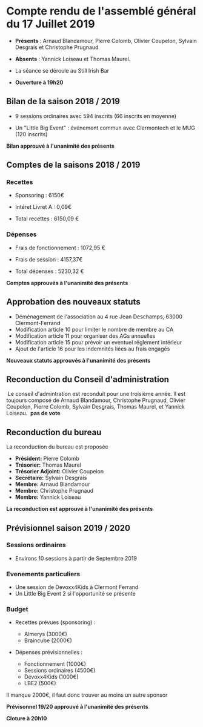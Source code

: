 # Compte rendu de l'assemblé général du 17 Juillet 2019

- **Présents** : Arnaud Blandamour, Pierre Colomb, Olivier Coupelon, Sylvain Desgrais et Christophe Prugnaud
- **Absents** : Yannick Loiseau et Thomas Maurel.

- La séance se déroule au Still Irish Bar

- **Ouverture à 19h20**

## Bilan de la saison 2018 / 2019

- 9 sessions ordinaires avec 594 inscrits (66 inscrits en moyenne)

- Un "Little Big Event"  : événement commun avec Clermontech et le MUG (120 inscrits)

**Bilan approuvé à l'unanimité des présents**

## Comptes de la saisons 2018 / 2019

### Recettes

- Sponsoring : 6150€
- Intéret Livret A : 0,09€

- Total recettes : 6150,09 €

### Dépenses

- Frais de fonctionnement : 1072,95 €
- Frais de session : 4157,37€

- Total dépenses :  5230,32 €

**Comptes approuvés à l'unanimité des présents**

## Approbation des nouveaux statuts

- Déménagement de l'association au 4 rue Jean Deschamps, 63000 Clermont-Ferrand
- Modification article 10 pour limiter le nombre de membre au CA
- Modification article 11 pour organiser des AGs annuelles
- Modification article 15 pour prévoir un eventuel réglement intérieur
- Ajout de l'article 16 pour les indemnités liées au frais engagés

**Nouveaux statuts approuvés à l'unanimité des présents**

## Reconduction du Conseil d'administration 
​
Le conseil d'admintration est reconduit pour une troisième année. 
Il est toujours composé de Arnaud Blandamour, Christophe Prugnaud, Olivier Coupelon, Pierre Colomb, Sylvain Desgrais, Thomas Maurel, et Yannick Loiseau.
​
**pas de vote**

## Reconduction du bureau 

La reconduction du bureau est proposée

- **Président:** Pierre Colomb
- **Trésorier:** Thomas Maurel
- **Trésorier Adjoint:** Olivier Coupelon
- **Secrétaire:** Sylvain Desgrais
- **Membre:** Arnaud Blandamour 
- **Membre:** Christophe Prugnaud
- **Membre:** Yannick Loiseau

**La reconduction est approuvé à l'unanimité des présents** 

## Prévisionnel saison 2019 / 2020

### Sessions ordinaires 

- Environs 10 sessions à partir de Septembre 2019

### Evenements particuliers

- Une session de Devoxx4Kids à Clermont Ferrand
- Un Little Big Event 2 si l'opportunité se présente

### Budget 

- Recettes prévues (sponsoring) : 
	- Almerys (3000€)
	- Braincube (2000€)

- Dépenses prévisionnelles : 
	- Fonctionnement (1000€) 
	- Sessions ordinaires (4500€)
	- Devoxx4Kids (1000€)
	- LBE2 (500€)
	
Il manque 2000€, il faut donc trouver au moins un autre sponsor 

**Prévisonnel 19/20 approuvé à l'unanimité des présents**

**Cloture à 20h10**